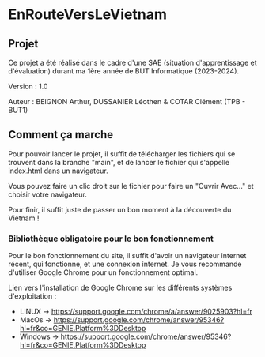 # EnRouteVersLeVietnam

## Projet

Ce projet a été réalisé dans le cadre d'une SAE (situation d'apprentissage et d'évaluation) durant ma 1ère année de BUT Informatique (2023-2024).

Version : 1.0

Auteur : BEIGNON Arthur, DUSSANIER Léothen & COTAR Clément (TPB - BUT1)

## Comment ça marche

Pour pouvoir lancer le projet, il suffit de télécharger les fichiers qui se trouvent dans la branche "main", et de lancer le fichier qui s'appelle index.html dans un navigateur.

Vous pouvez faire un clic droit sur le fichier pour faire un "Ouvrir Avec..." et choisir votre navigateur.

Pour finir, il suffit juste de passer un bon moment à la découverte du Vietnam !

### Bibliothèque obligatoire pour le bon fonctionnement

Pour le bon fonctionnement du site, il suffit d'avoir un navigateur internet récent, qui fonctionne, et une connexion internet.
Je vous recommande d'utiliser Google Chrome pour un fonctionnement optimal.

Lien vers l'installation de Google Chrome sur les différents systèmes d'exploitation :

- LINUX -> https://support.google.com/chrome/a/answer/9025903?hl=fr
- MacOs -> https://support.google.com/chrome/answer/95346?hl=fr&co=GENIE.Platform%3DDesktop
- Windows -> https://support.google.com/chrome/answer/95346?hl=fr&co=GENIE.Platform%3DDesktop
